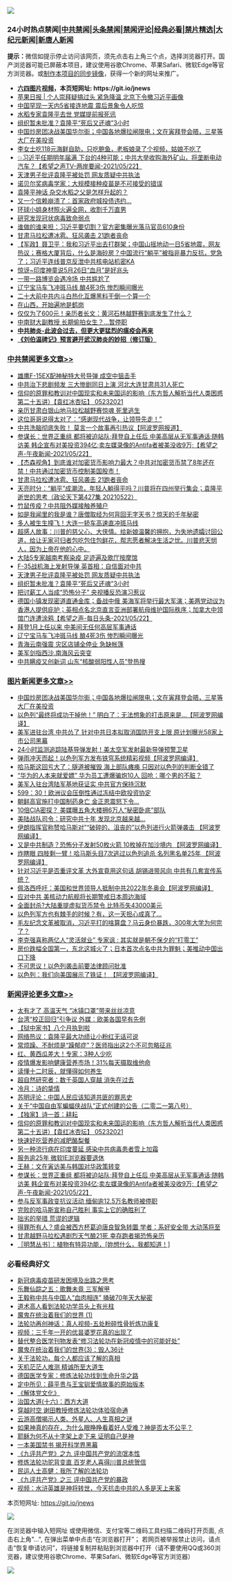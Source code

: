 ![](https://raw.githubusercontent.com/fqnews/bnews/master/64photo/fqnews-qr.jpg)

<div id="tt">
<h3>24小时热点禁闻|<a href="#%E4%B8%AD%E5%85%B1%E7%A6%81%E9%97%BB%E6%9B%B4%E5%A4%9A%E6%96%87%E7%AB%A0">中共禁闻</a>|<a href="#%E5%9B%BE%E7%89%87%E6%96%B0%E9%97%BB%E6%9B%B4%E5%A4%9A%E6%96%87%E7%AB%A0">头条禁闻</a>|<a href="#%E6%96%B0%E9%97%BB%E8%AF%84%E8%AE%BA%E6%9B%B4%E5%A4%9A%E6%96%87%E7%AB%A0">禁闻评论|<a href="#%E5%BF%85%E7%9C%8B%E7%BB%8F%E5%85%B8%E5%A5%BD%E6%96%87">经典必看|<a href="/video.md#%E7%A6%81%E7%89%87%E7%B2%BE%E9%80%89">禁片精选</a>|<a href="https://github.com/fqnews/djy/blob/master/gb/nf1351518.md#1">大纪元新闻</a>|<a href="https://github.com/fqnews/ntdtv/blob/master/gb/prog204.md#1">新唐人新闻</a></h3>
<div><b>提示：</b>微信如提示停止访问该网页，须先点击右上角三个点，选择浏览器打开。国产浏览器可能已屏蔽本项目，建议使用谷歌Chrome、苹果Safari、微软Edge等官方浏览器。或<a href="https://github.com/fqnews/bnews/blob/master/%E5%88%B6%E4%BD%9Cgit%E7%A6%81%E9%97%BB%E9%95%9C%E5%83%8F.md">制作本项目的同步镜像</a>，获得一个新的网址来推广。</div>
<ul>
<li><b><a href="http://d1.bdrive.tk/64.mp4" target="_blank">六四图片视频</a>，本页短网址: https://git.io/jnews</b></li>
<li><a href="/baitai/20210522/1551843.md">苹果日报 &#124; 个人崇拜疑搞过头 紧急降温 北京下令撤习近平画像</a></li>
<li><a href="/cnnews/20210523/1551991.md">中国罕现一天内5省接连地震 震后景象令人吃惊</a></li>
<li><a href="/cbnews/20210522/1551851.md">水稻专家袁隆平去世 党媒提前报死讯</a></li>
<li><a href="/cbnews/20210523/1552072.md">组织暂未批准？袁隆平“死后又还魂”3小时</a></li>
<li><a href="/topimagenews/20210522/1551799.md">中国炒房团决战美国华尔街；中国各地爆拉闸限电；文在寅拜登会晤，三星等大厂在美投资</a></li>
<li><a href="/cnnews/20210523/1552183.md">李女士吃118元海鲜自助，只吃鲍鱼，老板娘录了个视频，姑娘不吃了</a></li>
<li><a href="/comments/20210522/1551824.md">💥习近平任期明年届满 下台的4种可能；中共大举收购海外矿山，将垄断电动汽车？【希望之声TV-两岸要闻-2021/05/22】</a></li>
<li><a href="/cbnews/20210523/1552073.md">天津男子批评袁隆平被处罚 网友质疑中共执法</a></li>
<li><a href="/cnnews/20210523/1552168.md">诺贝尔奖病毒学家：大规模接种疫苗是不可接受的错误</a></li>
<li><a href="/cnnews/20210523/1552137.md">袁隆平神话 杂交水稻之父是怎样升起的？</a></li>
<li><a href="/cnnews/20210522/1551829.md">又一个信赖崩溃了：首家政府城投债违约…</a></li>
<li><a href="/cnnews/20210523/1552154.md">环球小姐身材照火遍全网，收割千万直男</a></li>
<li><a href="/comments/20210522/1551931.md">研究发现冠状病毒致命弱点</a></li>
<li><a href="/cnnews/20210522/1551941.md">谁做的谁来担：习近平要切割？官方密集曝光落马官员610身份</a></li>
<li><a href="/cbnews/20210523/1552180.md">甘肃马拉松遭冰雹、狂风袭击 21跑者丧命</a></li>
<li><a href="/bannedvideo/20210523/1552057.md">【军政】聂卫平：我和习近平出去打群架；中国山摇地动一日5省地震，网友热议；赛格大厦背后，什么是海砂房？中国流行“躺平”被指非暴力反抗，党急了；习近平连线普京反泄中共核电站机密KA</a></li>
<li><a href="/comments/20210523/1552017.md">惊讶~印度神童说5月26日“血月”是好兆头</a></li>
<li><a href="/finance/20210522/1551925.md">一带一路博览会遇冷场 中共尴尬了</a></li>
<li><a href="/cbnews/20210523/1552058.md">辽宁宝马车飞冲斑马线 酿4死3伤 惨烈瞬间曝光</a></li>
<li><a href="/bannedvideo/20210523/1552033.md">二十大前中共内斗白热化互爆黑料干倒一个算一个</a></li>
<li><a href="/ssgc/20210522/1551833.md">在山西，开始遍地是鹤岗</a></li>
<li><a href="/cnnews/20210523/1552221.md">仅仅为了600元！亲历者长文：黄河石林越野赛到底发生了什么？</a></li>
<li><a href="/cnnews/20210523/1551959.md">中南财大副教授 长期偷拍女生？…暂停职</a></li>
<li><b><a href="/comments/20200211/1275071.md" target="_blank">中共肺炎-此波会过去，但更大更猛烈的瘟疫会再来</a></b></li>
<li><b><a href="/comments/20200207/1272816.md" target="_blank">《刘伯温碑记》预言避开武汉肺炎的妙招（修订版）</a></b></li>
</ul>
</div>

<div class="catlist">
<h3><a href="/cbnews/" target="_blank">中共禁闻</a><span><a href="/cbnews/" target="_blank" rel="nofollow">更多文章>></a></span></h3>
<ul>
<li><a href="/cbnews/20210523/1552319.md" target="_blank">雄鹰F-15EX配神秘特大号导弹 成空中狙击手</a></li>
<li><a href="/cbnews/20210523/1552274.md" target="_blank">中共治下悲剧频发 三大惨剧同日上演 河北大连甘肃共31人死亡</a></li>
<li><a href="/comments/20210523/1552271.md" target="_blank">信仰的原罪和教训对中国现实和未来国运的影响（东方哲人解析当代人类困惑  第二十五讲）【袁红冰杏坛】 05232021</a></li>
<li><a href="/cbnews/20210523/1552267.md" target="_blank">亲历甘肃白银山地马拉松越野赛惊魂 死里逃生</a></li>
<li><a href="/cbnews/20210523/1552263.md" target="_blank">这位哥哥说得太对了：“感谢现代战争，让领导先走！”</a></li>
<li><a href="/cbnews/20210523/1552262.md" target="_blank">中共洗脑彻底失败！ 莫言一个故事再引热议【阿波罗网报道】</a></li>
<li><a href="/comments/20210523/1552251.md" target="_blank">参谋长：世界正重组 都将被迫站队;拜登自上任后 中美高层从无军事通话;随韩访美 韩企宣布对美投资394亿;卖左媒录像的Antifa者被美没收9万;【希望之声-午夜新闻-2021/05/22】</a></li>
<li><a href="/comments/20210523/1552185.md" target="_blank">【杰森视角】到底谁对加密货币影响力最大？中共对加密货币禁了8年还在禁！中共通过加密货币控制美国股市！</a></li>
<li><a href="/cbnews/20210523/1552180.md" target="_blank">甘肃马拉松遭冰雹、狂风袭击 21跑者丧命</a></li>
<li><a href="/cbnews/20210523/1552164.md" target="_blank">天亮时分：“躺平”成潮流，年轻人躺得平吗？川普将在四州举行集会；袁隆平逝世的思考（政论天下第427集 20210522）</a></li>
<li><a href="/cbnews/20210523/1552149.md" target="_blank">竹鼠传疫？中共阻外媒接触养殖户</a></li>
<li><a href="/comments/20210523/1552136.md" target="_blank">如是我闻里的我是谁？唐僧取经为何背回无字天书？惊天的千年秘密</a></li>
<li><a href="/cbnews/20210523/1552127.md" target="_blank">多人被生生撞飞！大连一轿车高速直冲斑马线</a></li>
<li><a href="/comments/20210523/1552122.md" target="_blank">超感人故事：川普的慈父心、大侠情。给新娘温馨的拥抱，为失地遗孀讨回公道，给让无家可归者包吃包住包鲜花，帮志愿者解决生活之忧。川普悲天悯人，因为上帝在他的心中。</a></li>
<li><a href="/cbnews/20210523/1552100.md" target="_blank">大陆5专家越南考察染疫 足迹遍及歌厅按摩馆</a></li>
<li><a href="/cbnews/20210523/1552074.md" target="_blank">F-35战机海上发射导弹 英首相：自信面对中共</a></li>
<li><a href="/cbnews/20210523/1552073.md" target="_blank">天津男子批评袁隆平被处罚 网友质疑中共执法</a></li>
<li><a href="/cbnews/20210523/1552072.md" target="_blank">组织暂未批准？袁隆平“死后又还魂”3小时</a></li>
<li><a href="/cbnews/20210523/1552071.md" target="_blank">把讨薪工人当成“恐怖分子” 央视播反恐演习惹议</a></li>
<li><a href="/comments/20210523/1552065.md" target="_blank">德国小镇发现密道直通金库；备战中俄 美海军将举行最大军演；美两党动议为香港人提供庇护；英相点名北京直言亚洲部署航母维护国际秩序；加拿大中领馆门连遭涂鸦【希望之声-每日头条-2021/05/22】</a></li>
<li><a href="/cbnews/20210523/1552060.md" target="_blank">拜登1月上任以来 中美间无任何高层军事通话</a></li>
<li><a href="/cbnews/20210523/1552058.md" target="_blank">辽宁宝马车飞冲斑马线 酿4死3伤 惨烈瞬间曝光</a></li>
<li><a href="/cbnews/20210523/1552040.md" target="_blank">青海云南强震 灾区店铺全停业 急缺帐篷</a></li>
<li><a href="/comments/20210523/1552030.md" target="_blank">美军剑指西沙.南海风云突变</a></li>
<li><a href="/cbnews/20210523/1552028.md" target="_blank">中共瞒疫又创新词 山东“核酸弱阳性人员”登热搜</a></li>

</ul>
</div>
<div class="catlist">
<h3><a href="/topimagenews/" target="_blank">图片新闻</a><span><a href="/topimagenews/" target="_blank" rel="nofollow">更多文章>></a></span></h3>
<ul>
<li><a href="/topimagenews/20210522/1551799.md" target="_blank">中国炒房团决战美国华尔街；中国各地爆拉闸限电；文在寅拜登会晤，三星等大厂在美投资</a></li>
<li><a href="/topimagenews/20210522/1551696.md" target="_blank">以色列“最终将成功干掉他！” 明白了：无法想象的打击原来是&#8230;【阿波罗网编译】</a></li>
<li><a href="/topimagenews/20210521/1551152.md" target="_blank">美军进驻台湾 中共怂了 针对中共日本拟取消国防开支上限 原计划曝光58家上市公司黑幕</a></li>
<li><a href="/topimagenews/20210521/1551038.md" target="_blank">24小时监测追踪陆基导弹发射！美太空军发射最新导弹预警卫星</a></li>
<li><a href="/topimagenews/20210521/1550979.md" target="_blank">弹雨冲天而起！以色列军方发布铁穹系统精彩视频【阿波罗网编译】</a></li>
<li><a href="/topimagenews/20210521/1550881.md" target="_blank">哈马斯这回亏大了：隧道被摧毁 海上部队瘫痪 只因对以色列的判断全错了</a></li>
<li><a href="/topimagenews/20210521/1550880.md" target="_blank">“华为的人本来就爱嫖” 华为员工遭爆骗炮10人 回呛：哪个男的不脏？</a></li>
<li><a href="/topimagenews/20210521/1550688.md" target="_blank">美军入驻台湾陆军基地获证实 中共官方保持沉默</a></li>
<li><a href="/topimagenews/20210521/1550640.md" target="_blank">599：30！欧洲议会压倒性通过冻结中欧投资协定</a></li>
<li><a href="/topimagenews/20210520/1550584.md" target="_blank">朝鲜高官施打中国制药身亡 金正恩震怒下令…</a></li>
<li><a href="/topimagenews/20210520/1550302.md" target="_blank">10倍CIA密探？ 美媒曝五角大楼拥6万人“秘密卧底”部队</a></li>
<li><a href="/topimagenews/20210520/1550301.md" target="_blank">美陆战队司令：研究中共十年 发现北京越来越…</a></li>
<li><a href="/topimagenews/20210520/1550150.md" target="_blank">伊朗指挥官称赞哈马斯对”“破碎的、沮丧的”以色列进行火箭弹袭击 【阿波罗网编译】</a></li>
<li><a href="/topimagenews/20210519/1549605.md" target="_blank">又是中共制造？恐怖分子发射50枚火箭 10枚掉在加沙境内 【阿波罗网编译】</a></li>
<li><a href="/topimagenews/20210519/1549591.md" target="_blank">炸瞎眼 四肢剩一臂！哈马斯头目7次逃过以色列追杀 名列黑名单25年 【阿波罗网编译】</a></li>
<li><a href="/topimagenews/20210519/1549524.md" target="_blank">针对习近平是否重评文革 大外宣竟用这句话 胡锡进带风向 中共有几套宣传系统？</a></li>
<li><a href="/topimagenews/20210519/1549350.md" target="_blank">佩洛西呼吁：美国和世界领导人抵制中共2022年冬奥会【阿波罗网编译】</a></li>
<li><a href="/topimagenews/20210519/1549228.md" target="_blank">应对中共 美核动力航舰将长期警戒日本周边海域</a></li>
<li><a href="/topimagenews/20210518/1549110.md" target="_blank">全面封杀?大陆重提虚拟货币禁令 比特币失43000美元</a></li>
<li><a href="/topimagenews/20210518/1548857.md" target="_blank">以色列军方也有棘手的时候？有，这一天担心成真了…</a></li>
<li><a href="/topimagenews/20210518/1548658.md" target="_blank">毛左纪念文革被取消，习近平打的啥算盘？马云身价暴跌，300年大学为何完了？</a></li>
<li><a href="/topimagenews/20210518/1548437.md" target="_blank">李克强喜称两亿人“灵活就业” 专家讽 : 其实就是朝不保夕的“打零工”</a></li>
<li><a href="/topimagenews/20210517/1548236.md" target="_blank">房价跌幅全国第一，东北这城火了；日本首次点名中共为罪魁；美推动中国出口下降</a></li>
<li><a href="/topimagenews/20210517/1548134.md" target="_blank">不可思议！以色列袭击前要法律顾问批准</a></li>
<li><a href="/topimagenews/20210517/1547999.md" target="_blank">以色列：我们向美国展示了铁证！ 【阿波罗网编译】</a></li>

</ul>
</div>
<div class="catlist">
<h3><a href="/comments/" target="_blank">新闻评论</a><span><a href="/comments/" target="_blank" rel="nofollow">更多文章>></a></span></h3>
<ul>
<li><a href="/comments/20210523/1552318.md" target="_blank">太有才了 高温天气 “冰镇口罩”带来丝丝凉意</a></li>
<li><a href="/comments/20210523/1552308.md" target="_blank">台湾“校正回归”引争议 外媒︰欧美各国早有先例</a></li>
<li><a href="/comments/20210523/1552300.md" target="_blank">【狱中家书】八个月执到啦</a></li>
<li><a href="/comments/20210523/1552294.md" target="_blank">网络热议：袁隆平最大功绩让小粉红无话可说</a></li>
<li><a href="/comments/20210523/1552287.md" target="_blank">常烦躁、不耐烦是“躁郁症”？医师指出这2个不可忽略征兆</a></li>
<li><a href="/comments/20210523/1552286.md" target="_blank">红、黄西瓜差大！专家：3种人少吃</a></li>
<li><a href="/comments/20210523/1552285.md" target="_blank">疫情爆发影响健康营养市场！31%每天摄取维他命</a></li>
<li><a href="/comments/20210523/1552284.md" target="_blank">读懂十二时辰，就懂得如何养生</a></li>
<li><a href="/comments/20210523/1552283.md" target="_blank">超自然研究者：数千英国人穿越 消失在过去</a></li>
<li><a href="/comments/20210523/1552282.md" target="_blank">冷月：诗的挚情</a></li>
<li><a href="/comments/20210523/1552279.md" target="_blank">苏明评论：中国人民应该知道共匪的罪恶史</a></li>
<li><a href="/comments/20210523/1552278.md" target="_blank">关于“中国自由军蝙蝠侠战队”正式创建的公告（二零二一第八号）</a></li>
<li><a href="/comments/20210523/1552273.md" target="_blank">【独家】诗一首：耕耘</a></li>
<li><a href="/comments/20210523/1552271.md" target="_blank">信仰的原罪和教训对中国现实和未来国运的影响（东方哲人解析当代人类困惑  第二十五讲）【袁红冰杏坛】 05232021</a></li>
<li><a href="/comments/20210523/1552264.md" target="_blank">快速好吃营养的减肥酪梨餐</a></li>
<li><a href="/comments/20210523/1552258.md" target="_blank">另一种流行病在印度蔓延 感染中共病毒患者雪上加霜</a></li>
<li><a href="/comments/20210523/1552257.md" target="_blank">服务逾25年 微软IE浏览器要退休</a></li>
<li><a href="/comments/20210523/1552255.md" target="_blank">王赫：文在寅访美与韩国对华政策转变</a></li>
<li><a href="/comments/20210523/1552251.md" target="_blank">参谋长：世界正重组 都将被迫站队;拜登自上任后 中美高层从无军事通话;随韩访美 韩企宣布对美投资394亿;卖左媒录像的Antifa者被美没收9万;【希望之声-午夜新闻-2021/05/22】</a></li>
<li><a href="/comments/20210523/1552250.md" target="_blank">参与反军事政变抗议活动 缅甸逾12.5万名教师被停职</a></li>
<li><a href="/comments/20210523/1552238.md" target="_blank">完败的哈马斯宣称自己胜利 事实上它的确胜利了</a></li>
<li><a href="/comments/20210523/1552233.md" target="_blank">拙劣的举措 荒谬的逻辑</a></li>
<li><a href="/comments/20210523/1552232.md" target="_blank">得罪所有人？盛会被西方杯葛迫唐良智急转圜 学者：系好安全带 大动荡将至</a></li>
<li><a href="/comments/20210523/1552208.md" target="_blank">甘肃越野马拉松遇剧烈天气酿21死 幸存跑者揭恐怖亲历</a></li>
<li><a href="/comments/20210523/1552207.md" target="_blank">［明慧丛书］：植物有特异功能，[妳想什么，我都知道！]</a></li>

</ul>
</div>

<div class="catlist">
<h3>必看经典好文</h3>
<ul>
<li><a href="/comments/20200917/1029129.md" target="_blank">新冠病毒疫苗研发困境及出路之思考</a></li>
<li><a href="/tculture/20170715/791820.md" target="_blank">乐舞仙踪之五：歌舞未竟 三军解甲</a></li>
<li><a href="/cbnews/20200730/1371580.md" target="_blank">王毅称中共与中国人“血肉相连” 捅破70年天大秘密</a></li>
<li><a href="/comments/20200227/1284657.md" target="_blank">道术高人看到法轮功学员头上有光柱</a></li>
<li><a href="/topimagenews/20180519/944624.md" target="_blank">魔鬼在统治着我们的世界 (1)</a></li>
<li><a href="/comments/20190516/1128964.md" target="_blank">法轮功再创神话：真人视频-五处粉碎性骨折炼功康复</a></li>
<li><a href="/aomi/qiwen/20151223/484507.md" target="_blank">视频：三千年一开的优昙婆罗花真的出现了</a></li>
<li><a href="/comments/20210403/1518906.md" target="_blank">替代整合医学刊物发表“修习法轮功在新冠疫情中的可能好处”</a></li>
<li><a href="/topimagenews/20180521/945342.md" target="_blank">魔鬼在统治着我们的世界(3)：毁人36计</a></li>
<li><a href="/topimagenews/20161125/619230.md" target="_blank">关于法轮功，每个人都应该了解的真相</a></li>
<li><a href="/comments/20210302/1496716.md" target="_blank">天机茫茫人难测 精诚所至大道生</a></li>
<li><a href="/comments/20200607/783186.md" target="_blank">德国医学专家：修炼法轮功找到生命升华之路</a></li>
<li><a href="/comments/20200616/1345658.md" target="_blank">定中所见：薛平贵与王宝钏爱情故事的原始版本</a></li>
<li><a href="/bookwiki/20130610/138400.md" target="_blank">《解体党文化》</a></li>
<li><a href="/comments/20201110/1428663.md" target="_blank">治国大道(十六)：西方大道</a></li>
<li><a href="/comments/20200511/1322384.md" target="_blank">穿越时空 谢田教授修炼法轮功体验宿命通</a></li>
<li><a href="/comments/20200919/82684.md" target="_blank">云游高僧揭示人类、外星人、人生真相之谜</a></li>
<li><a href="/comments/20200623/1346844.md" target="_blank">如果神真的存在，为什么眼睁睁看着好人受难？神是否太不公平？</a></li>
<li><a href="/ccpdope/20190803/1168965.md" target="_blank">耶稣为何不从十字架上走下来 证明自己是神</a></li>
<li><a href="/lifebaike/20210222/1491794.md" target="_blank">一本美国禁书 揭开科学界黑幕</a></li>
<li><a href="/bookonline/20131116/201045.md" target="_blank">《九评共产党》之九 评中国共产党的流氓本性</a></li>
<li><a href="/comments/20210312/1502969.md" target="_blank">修炼法轮功驼背变直 百岁老人喜得川普总统贺信</a></li>
<li><a href="/ccpdope/20200729/1369047.md" target="_blank">民运人士高健：我所了解的法轮功</a></li>
<li><a href="/bookonline/20131116/201054.md" target="_blank">《九评共产党》之三 评中国共产党的暴政</a></li>
<li><a href="/comments/20200623/1273653.md" target="_blank">视频：水浒英雄是神将转世，今天抗击中共的人多是天上来客</a></li>

</ul>
</div>

本页短网址: https://git.io/jnews

![](https://raw.githubusercontent.com/fqnews/bnews/master/64photo/fqnews-qr.jpg)

在浏览器中输入短网址 或使用微信、支付宝等二维码工具扫描二维码打开页面, 点击右上角"...", 在弹出菜单中点击“在浏览器打开”； 若网页被举报禁止访问，请点击“恢复申请访问”，将链接复制并粘贴到浏览器中打开（请不要使用QQ或360浏览器，建议使用谷歌Chrome、苹果Safari、微软Edge等官方浏览器）

![](https://raw.githubusercontent.com/fqnews/bnews/master/64photo/wx.jpg)